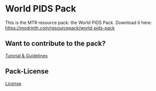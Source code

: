 # World PIDS Pack
This is the MTR resource pack: the World PIDS Pack.
Download it here: https://modrinth.com/resourcepack/world-pids-pack

## Want to contribute to the pack?
[Tutorial & Guidelines](CONTRIBUTING.md)

## Pack-License
[License](LICENSE.txt)
